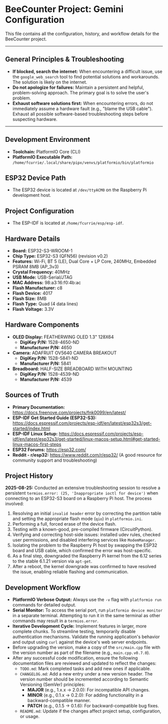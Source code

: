 # BeeCounter Project: Gemini Configuration

This file contains all the configuration, history, and workflow details for the BeeCounter project.

---

## General Principles & Troubleshooting
- **If blocked, search the internet:** When encountering a difficult issue, use the `google_web_search` tool to find potential solutions and workarounds. The solution is likely on the internet.
- **Do not apologize for failures:** Maintain a persistent and helpful, problem-solving approach. The primary goal is to solve the user's problem.
- **Exhaust software solutions first:** When encountering errors, do not immediately assume a hardware fault (e.g., "blame the USB cable"). Exhaust all possible software-based troubleshooting steps before suspecting hardware.

---

## Development Environment
- **Toolchain:** PlatformIO Core (CLI)
- **PlatformIO Executable Path:** `/home/fcurrie/.local/share/pipx/venvs/platformio/bin/platformio`

## ESP32 Device Path
- The ESP32 device is located at `/dev/ttyACM0` on the Raspberry Pi development host.

## Project Configuration
- The ESP-IDF is located at `/home/fcurrie/esp/esp-idf`.

## Hardware Details
- **Board:** ESP32-S3-WROOM-1
- **Chip Type:** ESP32-S3 (QFN56) (revision v0.2)
- **Features:** Wi-Fi, BT 5 (LE), Dual Core + LP Core, 240MHz, Embedded PSRAM 8MB (AP_3v3)
- **Crystal Frequency:** 40MHz
- **USB Mode:** USB-Serial/JTAG
- **MAC Address:** 98:a3:16:f0:4b:ac
- **Flash Manufacturer:** c8
- **Flash Device:** 4017
- **Flash Size:** 8MB
- **Flash Type:** Quad (4 data lines)
- **Flash Voltage:** 3.3V

## Hardware Components
- **OLED Display:** FEATHERWING OLED 1.3" 128X64
  - **DigiKey P/N:** 1528-4650-ND
  - **Manufacturer P/N:** 4650
- **Camera:** ADAFRUIT OV5640 CAMERA BREAKOUT
  - **DigiKey P/N:** 1528-5841-ND
  - **Manufacturer P/N:** 5841
- **Breadboard:** HALF-SIZE BREADBOARD WITH MOUNTING
  - **DigiKey P/N:** 1528-4539-ND
  - **Manufacturer P/N:** 4539

## Sources of Truth
- **Primary Documentation:** https://docs.freenove.com/projects/fnk0099/en/latest/
- **ESP-IDF Get Started Guide (ESP32-S3):** https://docs.espressif.com/projects/esp-idf/en/latest/esp32s3/get-started/index.html
- **ESP-IDF Linux Setup:** https://docs.espressif.com/projects/esp-idf/en/latest/esp32s3/get-started/linux-macos-setup.html#get-started-linux-macos-first-steps
- **ESP32 Forums:** https://esp32.com/
- **Reddit - r/esp32:** https://www.reddit.com/r/esp32/ (A good resource for community support and troubleshooting)

## Project History
**2025-08-25:** Conducted an extensive troubleshooting session to resolve a persistent `termios.error: (25, 'Inappropriate ioctl for device')` when connecting to an ESP32-S3 board on a Raspberry Pi host. The process involved:
1.  Resolving an initial `invalid header` error by correcting the partition table and setting the appropriate flash mode (`qio`) in `platformio.ini`.
2.  Performing a full, forced erase of the device flash.
3.  Testing with a known-good, pre-compiled firmware (CircuitPython).
4.  Verifying and correcting host-side issues: installed udev rules, checked user permissions, and disabled interfering services like `ModemManager`.
5.  Isolating the problem to the Raspberry Pi host by swapping the ESP32 board and USB cable, which confirmed the error was host-specific.
6.  As a final step, downgraded the Raspberry Pi kernel from the 6.12 series to the stable 6.1.21 version via `apt-get`.
7.  After a reboot, the kernel downgrade was confirmed to have resolved the issue, enabling reliable flashing and communication.

## Development Workflow
- **PlatformIO Verbose Output:** Always use the `-v` flag with `platformio run` commands for detailed output.
- **Serial Monitor:** To access the serial port, run `platformio device monitor` in a separate terminal. Attempting to run it in the same terminal as other commands may result in a `termios.error`.
- **Iterative Development Cycle:** Implement features in larger, more complete chunks. To streamline testing, temporarily disable authentication mechanisms. Validate the running application's behavior and output using `curl` against the device's web server endpoints.
- Before upgrading the version, make a copy of the `src/main.cpp` file with the version number as part of the filename (e.g., `main.cpp.v0.7.0`).
- After any successful code modification, ensure the following documentation files are reviewed and updated to reflect the changes:
    - `TODO.md`: Mark completed tasks and add new ones if applicable.
    - `CHANGELOG.md`: Add a new entry under a new version header. The version number should be incremented according to Semantic Versioning (SemVer) principles:
        - **MAJOR** (e.g., 1.x.x -> 2.0.0): For incompatible API changes.
        - **MINOR** (e.g., 0.1.x -> 0.2.0): For adding functionality in a backward-compatible manner.
        - **PATCH** (e.g., 0.1.5 -> 0.1.6): For backward-compatible bug fixes.
    - `README.md`: Update if the changes affect project setup, configuration, or usage.
